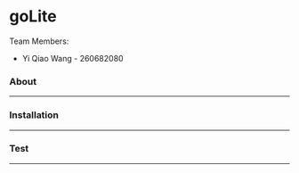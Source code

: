 # goLite

Team Members:
* Yi Qiao Wang - 260682080

### About
---

### Installation
---

### Test
---

